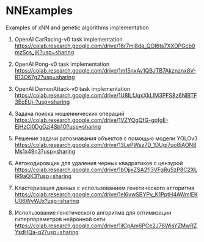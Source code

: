 # NNExamples
Examples of xNN and genetic algorithms implementation 

1) OpenAI  CarRacing-v0 task implementation
https://colab.research.google.com/drive/16r7mj8da_QOI6ts7XXDPGcb0mzScs_jK?usp=sharing

2) OpenAI Pong-v0 task implementation
https://colab.research.google.com/drive/1m15nxAv1QBJTB7Akznznx8V-R13O67g2?usp=sharing

3) OpenAI DemonAttack-v0 task implementation
https://colab.research.google.com/drive/1U8ILfJqxXkLlM3PFS8z6NlBTF3EcEUj-?usp=sharing

4) Задача поиска мошеннических операций
https://colab.research.google.com/drive/1VZYQgQfG-gpfgE-EjHzCI0DgGzj4Sb1O?usp=sharing

5) Решение задачи рапознавания объектов c помощью модели YOLOv3
https://colab.research.google.com/drive/13LePWsz7D_1DUgi7uo8iAON8Ms1x49n3?usp=sharing

6) Aвтокодировщик для удаления черных квадратиков с цензурой
https://colab.research.google.com/drive/1bOjjxZSA2fi3VFgRuSzP8C2XLIR9aQK3?usp=sharing

7) Кластеризация данных с использованием генетического алгоритма
https://colab.research.google.com/drive/1el6vwSBYPv_K1PptH4AWmlEKU06WyWJx?usp=sharing

8) Использование генетического алгоритма для оптимизации гиперпараметров нейронной сети
https://colab.research.google.com/drive/1ilCpAm6PCe2J78WisYZMwRZYsdHQa-q2?usp=sharing
